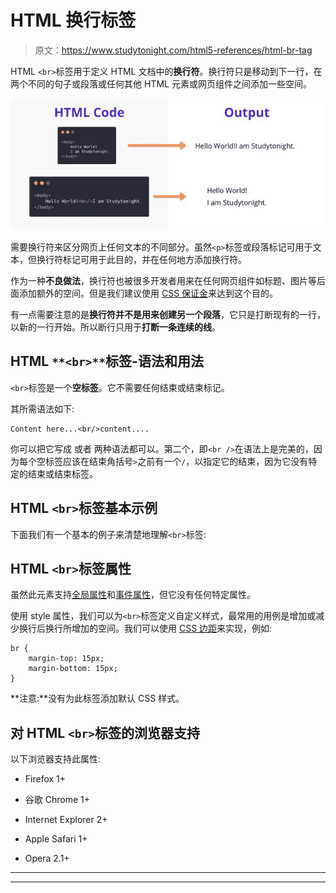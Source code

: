 # HTML 换行标签

> 原文：<https://www.studytonight.com/html5-references/html-br-tag>

HTML `<br>`标签用于定义 HTML 文档中的**换行符**。换行符只是移动到下一行，在两个不同的句子或段落或任何其他 HTML 元素或网页组件之间添加一些空间。

![HTML br Tag example](img/a57d4114596cf84c66ff273fb5a5f3db.png)

需要换行符来区分网页上任何文本的不同部分。虽然`<p>`标签或段落标记可用于文本，但换行符标记可用于此目的，并在任何地方添加换行符。

作为一种**不良做法**，换行符也被很多开发者用来在任何网页组件如标题、图片等后面添加额外的空间。但是我们建议使用 [CSS 保证金](https://www.studytonight.com/cascading-style-sheet/css-margins)来达到这个目的。

有一点需要注意的是**换行符并不是用来创建另一个段落**，它只是打断现有的一行，以新的一行开始。所以断行只用于**打断一条连续的线**。

## HTML `**<br>**`标签-语法和用法

`<br>`标签是一个**空标签**。它不需要任何结束或结束标记。

其所需语法如下:

```
Content here...<br/>content....
```

你可以把它写成
或者
两种语法都可以。第二个，即`<br />`在语法上是完美的，因为每个空标签应该在结束角括号`>`之前有一个`/`，以指定它的结束，因为它没有特定的结束或结束标签。

## HTML `<br>`标签基本示例

下面我们有一个基本的例子来清楚地理解`<br>`标签:

## HTML `<br>`标签属性

虽然此元素支持[全局属性](https://www.studytonight.com/html5-references/html-global-attributes)和[事件属性](https://www.studytonight.com/html5-references/html-event-attributes)，但它没有任何特定属性。

使用 style 属性，我们可以为`<br>`标签定义自定义样式，最常用的用例是增加或减少换行后换行所增加的空间。我们可以使用 [CSS 边距](http://www.studytonight.com/cascading-style-sheet/css-margins)来实现，例如:

```
br {
    margin-top: 15px;
    margin-bottom: 15px;
}
```

**注意:**没有为此标签添加默认 CSS 样式。

## 对 HTML `<br>`标签的浏览器支持

以下浏览器支持此属性:

*   Firefox 1+

*   谷歌 Chrome 1+

*   Internet Explorer 2+

*   Apple Safari 1+

*   Opera 2.1+

* * *

* * *